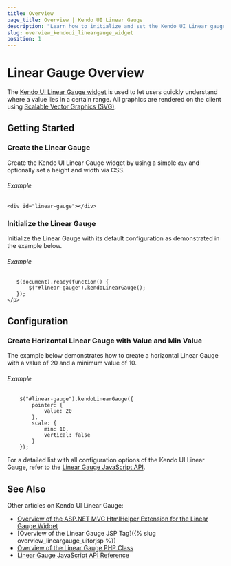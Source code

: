 ```yaml
---
title: Overview
page_title: Overview | Kendo UI Linear Gauge
description: "Learn how to initialize and set the Kendo UI Linear gauge."
slug: overview_kendoui_lineargauge_widget
position: 1
---
```


# Linear Gauge Overview

The [Kendo UI Linear Gauge widget](http://demos.telerik.com/kendo-ui/linear-gauge/index) is used to let users quickly understand where a value lies in a certain range. All graphics are rendered on the client using [Scalable Vector Graphics (SVG)](https://en.wikipedia.org/wiki/Scalable_Vector_Graphics).

## Getting Started

### Create the Linear Gauge

Create the Kendo UI Linear Gauge widget by using a simple `div` and optionally set a height and width via CSS.

###### Example

    <div id="linear-gauge"></div>

### Initialize the Linear Gauge

Initialize the Linear Gauge with its default configuration as demonstrated in the example below.

###### Example

       $(document).ready(function() {
           $("#linear-gauge").kendoLinearGauge();
       });
    </p>

## Configuration

### Create Horizontal Linear Gauge with Value and Min Value

The example below demonstrates how to create a horizontal Linear Gauge with a value of 20 and a minimum value of 10.

###### Example

        $("#linear-gauge").kendoLinearGauge({
            pointer: {
                value: 20
            },
            scale: {
                min: 10,
                vertical: false
            }
        });

For a detailed list with all configuration options of the Kendo UI Linear Gauge, refer to the [Linear Gauge JavaScript API](/api/javascript/dataviz/ui/lineargauge).

## See Also

Other articles on Kendo UI Linear Gauge:

* [Overview of the ASP.NET MVC HtmlHelper Extension for the Linear Gauge Widget](/aspnet-mvc/helpers/lineargauge/overview)
* [Overview of the Linear Gauge JSP Tag]({% slug overview_lineargauge_uiforjsp %})
* [Overview of the Linear Gauge PHP Class](/php/widgets/lineargauge/overview)
* [Linear Gauge JavaScript API Reference](/api/javascript/dataviz/ui/lineargauge)
